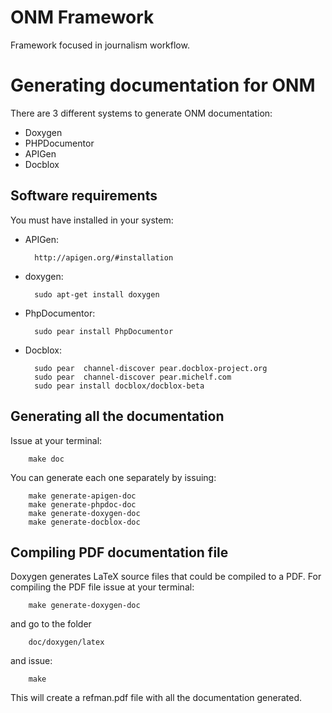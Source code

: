 ONM Framework
=============
Framework focused in journalism workflow.

Generating documentation for ONM
================================
There are 3 different systems to generate ONM documentation:

- Doxygen
- PHPDocumentor
- APIGen
- Docblox

Software requirements
---------------------
You must have installed in your system:

* APIGen:

        http://apigen.org/#installation

* doxygen:

        sudo apt-get install doxygen

* PhpDocumentor:

        sudo pear install PhpDocumentor

* Docblox:

        sudo pear  channel-discover pear.docblox-project.org
        sudo pear  channel-discover pear.michelf.com
        sudo pear install docblox/docblox-beta

Generating all the documentation
--------------------------------

Issue at your terminal:

        make doc

You can generate each one separately by issuing:

        make generate-apigen-doc
        make generate-phpdoc-doc
        make generate-doxygen-doc
        make generate-docblox-doc

Compiling PDF documentation file
--------------------------------
Doxygen generates LaTeX source files that could be compiled to a PDF.
For compiling the PDF file issue at your terminal:

        make generate-doxygen-doc

and go to the folder

        doc/doxygen/latex
and issue:

        make

This will create a refman.pdf file with all the documentation generated.
